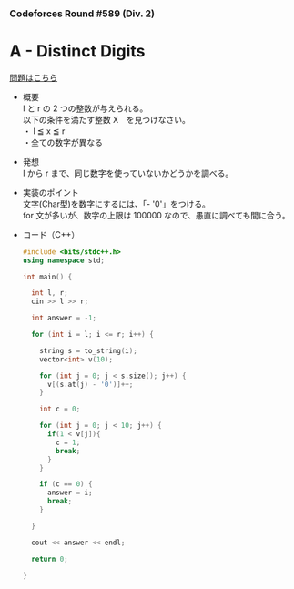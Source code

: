 ### Codeforces Round #589 (Div. 2)

# A - Distinct Digits

  [問題はこちら](https://codeforces.com/contest/1228/problem/A)
  
- 概要<br>
  l と r の 2 つの整数が与えられる。<br>
  以下の条件を満たす整数 X　を見つけなさい。<br>
  ・ l ≦ x ≦ r <br>
  ・全ての数字が異なる
  
- 発想<br>
  l から r まで、同じ数字を使っていないかどうかを調べる。
  
- 実装のポイント<br>
  文字(Char型)を数字にするには、「- '0'」をつける。<br>
  for 文が多いが、数字の上限は 100000 なので、愚直に調べても間に合う。
  

- コード（C++）

  ```cpp
  #include <bits/stdc++.h>
  using namespace std;

  int main() {

    int l, r;
    cin >> l >> r;

    int answer = -1;

    for (int i = l; i <= r; i++) {

      string s = to_string(i);
      vector<int> v(10);

      for (int j = 0; j < s.size(); j++) {
        v[(s.at(j) - '0')]++;
      }

      int c = 0;

      for (int j = 0; j < 10; j++) {
        if(1 < v[j]){
          c = 1;
          break;
        }
      }

      if (c == 0) {
        answer = i;
        break;
      }

    }

    cout << answer << endl;

    return 0;

  }
  ```
    